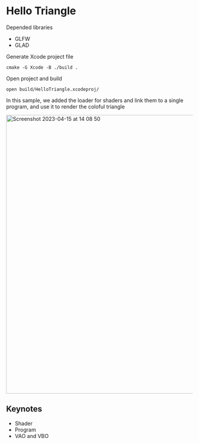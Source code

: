 # Hello Triangle

Depended libraries

* GLFW
* GLAD

Generate Xcode project file

```
cmake -G Xcode -B ./build .
```

Open project and build

```
open build/HelloTriangle.xcodeproj/
```

In this sample, we added the loader for shaders and link them to a single program, and use it to render the coloful triangle

<img width="752" alt="Screenshot 2023-04-15 at 14 08 50" src="https://user-images.githubusercontent.com/11500792/232194512-158d26f1-26cb-4f8c-8d13-644e08bb4e3d.png">

## Keynotes

* Shader
* Program
* VAO and VBO
